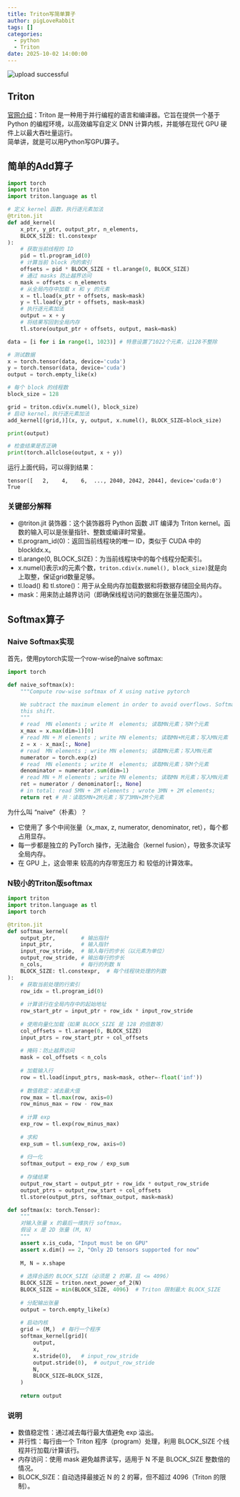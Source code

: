 ```yaml
---
title: Triton写简单算子
author: pigLoveRabbit
tags: []
categories:
  - python
  - Triton
date: 2025-10-02 14:00:00
---
```

![upload successful](/images/triton-logo.png)  


## Triton
[官网介绍](https://triton.hyper.ai/)：Triton 是一种用于并行编程的语言和编译器。它旨在提供一个基于 Python 的编程环境，以高效编写自定义 DNN 计算内核，并能够在现代 GPU 硬件上以最大吞吐量运行。  
简单讲，就是可以用Python写GPU算子。  
<!-- more -->


## 简单的Add算子

```python
import torch
import triton
import triton.language as tl

# 定义 kernel 函数，执行逐元素加法
@triton.jit
def add_kernel(
    x_ptr, y_ptr, output_ptr, n_elements,
    BLOCK_SIZE: tl.constexpr
):
    # 获取当前线程的 ID
    pid = tl.program_id(0)
    # 计算当前 block 内的索引
    offsets = pid * BLOCK_SIZE + tl.arange(0, BLOCK_SIZE)
    # 通过 masks 防止越界访问
    mask = offsets < n_elements
    # 从全局内存中加载 x 和 y 的元素
    x = tl.load(x_ptr + offsets, mask=mask)
    y = tl.load(y_ptr + offsets, mask=mask)
    # 执行逐元素加法
    output = x + y
    # 将结果写回到全局内存
    tl.store(output_ptr + offsets, output, mask=mask)

data = [i for i in range(1, 1023)] # 特意设置了1022个元素，让128不整除

# 测试数据
x = torch.tensor(data, device='cuda')
y = torch.tensor(data, device='cuda')
output = torch.empty_like(x)

# 每个 block 的线程数
block_size = 128

grid = triton.cdiv(x.numel(), block_size)
# 启动 kernel，执行逐元素加法
add_kernel[(grid,)](x, y, output, x.numel(), BLOCK_SIZE=block_size)

print(output)

# 检查结果是否正确
print(torch.allclose(output, x + y))
```
运行上面代码，可以得到结果：
```
tensor([   2,    4,    6,  ..., 2040, 2042, 2044], device='cuda:0')
True
```

### 关键部分解释
* @triton.jit 装饰器：这个装饰器将 Python 函数 JIT 编译为 Triton kernel。函数的输入可以是张量指针、整数或编译时常量。
* tl.program_id(0)：返回当前线程块的唯一 ID，类似于 CUDA 中的 blockIdx.x。
* tl.arange(0, BLOCK_SIZE)：为当前线程块中的每个线程分配索引。
* x.numel()表示x的元素个数，`triton.cdiv(x.numel(), block_size)`就是向上取整，保证grid数量足够。
* tl.load() 和 tl.store()：用于从全局内存加载数据和将数据存储回全局内存。
* mask：用来防止越界访问（即确保线程访问的数据在张量范围内）。


## Softmax算子
### Naive Softmax实现
首先，使用pytorch实现一个row-wise的naive softmax:
```python
import torch

def naive_softmax(x):
    """Compute row-wise softmax of X using native pytorch

    We subtract the maximum element in order to avoid overflows. Softmax is invariant to
    this shift.
    """
    # read  MN elements ; write M  elements; 读取MN元素；写M个元素
    x_max = x.max(dim=1)[0]
    # read MN + M elements ; write MN elements; 读取MN+M元素；写入MN元素
    z = x - x_max[:, None]
    # read  MN elements ; write MN elements; 读取MN元素；写入MN元素
    numerator = torch.exp(z)
    # read  MN elements ; write M  elements; 读取MN元素；写M个元素
    denominator = numerator.sum(dim=1)
    # read MN + M elements ; write MN elements; 读取MN M元素；写入MN元素
    ret = numerator / denominator[:, None]
    # in total: read 5MN + 2M elements ; wrote 3MN + 2M elements;
    return ret # 共：读取5MN+2M元素；写了3MN+2M个元素
```
为什么叫 “naive”（朴素）？
* 它使用了 多个中间张量（x_max, z, numerator, denominator, ret），每个都占用显存。
* 每一步都是独立的 PyTorch 操作，无法融合（kernel fusion），导致多次读写全局内存。
* 在 GPU 上，这会带来 较高的内存带宽压力 和 较低的计算效率。

### N较小的Triton版softmax
```python
import triton
import triton.language as tl
import torch

@triton.jit
def softmax_kernel(
    output_ptr,        # 输出指针
    input_ptr,         # 输入指针
    input_row_stride,  # 输入每行的步长（以元素为单位）
    output_row_stride, # 输出每行的步长
    n_cols,            # 每行的列数 N
    BLOCK_SIZE: tl.constexpr,  # 每个线程块处理的列数
):
    # 获取当前处理的行索引
    row_idx = tl.program_id(0)
    
    # 计算该行在全局内存中的起始地址
    row_start_ptr = input_ptr + row_idx * input_row_stride
    
    # 使用向量化加载（如果 BLOCK_SIZE 是 128 的倍数等）
    col_offsets = tl.arange(0, BLOCK_SIZE)
    input_ptrs = row_start_ptr + col_offsets
    
    # 掩码：防止越界访问
    mask = col_offsets < n_cols
    
    # 加载输入行
    row = tl.load(input_ptrs, mask=mask, other=-float('inf'))
    
    # 数值稳定：减去最大值
    row_max = tl.max(row, axis=0)
    row_minus_max = row - row_max
    
    # 计算 exp
    exp_row = tl.exp(row_minus_max)
    
    # 求和
    exp_sum = tl.sum(exp_row, axis=0)
    
    # 归一化
    softmax_output = exp_row / exp_sum
    
    # 存储结果
    output_row_start = output_ptr + row_idx * output_row_stride
    output_ptrs = output_row_start + col_offsets
    tl.store(output_ptrs, softmax_output, mask=mask)

def softmax(x: torch.Tensor):
    """
    对输入张量 x 的最后一维执行 softmax。
    假设 x 是 2D 张量 (M, N)
    """
    assert x.is_cuda, "Input must be on GPU"
    assert x.dim() == 2, "Only 2D tensors supported for now"
    
    M, N = x.shape
    
    # 选择合适的 BLOCK_SIZE（必须是 2 的幂，且 <= 4096）
    BLOCK_SIZE = triton.next_power_of_2(N)
    BLOCK_SIZE = min(BLOCK_SIZE, 4096)  # Triton 限制最大 BLOCK_SIZE
    
    # 分配输出张量
    output = torch.empty_like(x)
    
    # 启动内核
    grid = (M,)  # 每行一个程序
    softmax_kernel[grid](
        output,
        x,
        x.stride(0),   # input_row_stride
        output.stride(0),  # output_row_stride
        N,
        BLOCK_SIZE=BLOCK_SIZE,
    )
    
    return output
```

### 说明
* 数值稳定性：通过减去每行最大值避免 exp 溢出。
* 并行性：每行由一个 Triton 程序（program）处理，利用 BLOCK_SIZE 个线程并行加载/计算该行。
* 内存访问：使用 mask 避免越界读写，适用于 N 不是 BLOCK_SIZE 整数倍的情况。
* BLOCK_SIZE：自动选择最接近 N 的 2 的幂，但不超过 4096（Triton 的限制）。
